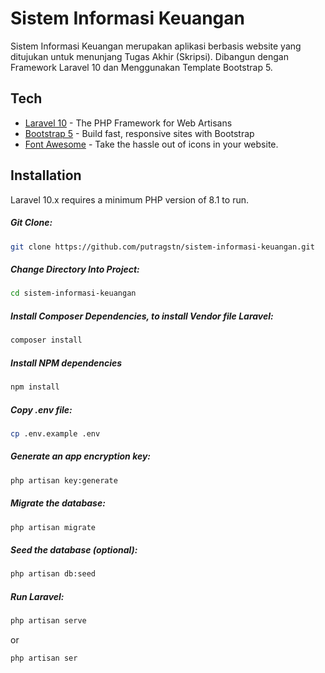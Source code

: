 # Sistem Informasi Keuangan
Sistem Informasi Keuangan merupakan aplikasi berbasis website yang ditujukan untuk menunjang Tugas Akhir (Skripsi). Dibangun dengan Framework Laravel 10 dan Menggunakan Template Bootstrap 5.

## Tech
- [Laravel 10](https://laravel.com/) - The PHP Framework for Web Artisans
- [Bootstrap 5](https://getbootstrap.com/) - Build fast, responsive sites with Bootstrap
- [Font Awesome](https://fontawesome.com/) - Take the hassle out of icons in your website.

## Installation
Laravel 10.x requires a minimum PHP version of 8.1 to run.

##### Git Clone:
```sh
git clone https://github.com/putragstn/sistem-informasi-keuangan.git
```

##### Change Directory Into Project:
```sh
cd sistem-informasi-keuangan
```

##### Install Composer Dependencies, to install Vendor file Laravel:
```sh
composer install
```

##### Install NPM dependencies
```sh
npm install
```

##### Copy .env file:
```sh
cp .env.example .env
```

##### Generate an app encryption key:
```sh
php artisan key:generate
```

##### Migrate the database:
```sh
php artisan migrate
```

##### Seed the database (optional):
```sh
php artisan db:seed
```

##### Run Laravel:
```sh
php artisan serve
```
or
```sh
php artisan ser
```
